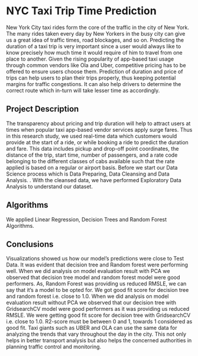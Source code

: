 # NYC Taxi Trip Time Prediction

New York City taxi rides form the core of the traffic in the city of New York. The many rides taken every day by New Yorkers in the busy city can give us a great idea of traffic times, road blockages, and so on. Predicting the duration of a taxi trip is very important since a user would always like to know precisely how much time it would require of him to travel from one place to another. Given the rising popularity of app-based taxi usage through common vendors like Ola and Uber, competitive pricing has to be offered to ensure users choose them. Prediction of duration and price of trips can help users to plan their trips properly, thus keeping potential margins for traffic congestions. It can also help drivers to determine the correct route which in-turn will take lesser time as accordingly. 

## Project Description
The transparency about pricing and trip duration will help to attract users at times when popular taxi app-based vendor services apply surge fares. Thus in this research study, we used real-time data which customers would provide at the start of a ride, or while booking a ride to predict the duration and fare. This data includes pickup and drop-off point coordinates, the distance of the trip, start time, number of passengers, and a rate code belonging to the different classes of cabs available such that the rate applied is based on a regular or airport basis. 
Before we start our Data Science process which is Data Preparing, Data Cleansing and Data Analysis. . With the cleansed data, we have performed Exploratory Data Analysis to understand our dataset. 

## Algorithms
We applied 
Linear Regression, 
Decision Trees and 
Random Forest Algorithms. 

## Conclusions
Visualizations showed us how our model’s predictions were close to Test Data. It was evident that decision tree and Random forest were performing well. When we did analysis on model evaluation result with PCA we observed that decision tree model and random forest model were good performers. As, Random Forest was providing us reduced RMSLE, we can say that it’s a model to be opted for. We got good fit score for decision tree and random forest i.e. close to 1.0. When we did analysis on model evaluation result without PCA we observed that our decision tree with GridsearchCV model were good performers as it was providing us reduced RMSLE. We were getting good fit score for decision tree with GridsearchCV i.e. close to 1.0. R2-score must be between 0 and 1, towards 1 considered as good fit. 
Taxi giants such as UBER and OLA can use the same data for analyzing the trends that vary throughout the day in the city. This not only helps in better transport analysis but also helps the concerned authorities in planning traffic control and monitoring.

